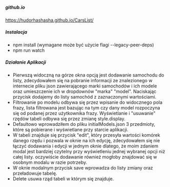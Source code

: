 ##### github.io
https://hudorhashasha.github.io/CarsList/

##### Instalacja
* npm install (wymagane może być użycie flagi --legacy-peer-deps)
* npm run watch 

##### Działanie Aplikacji
* Pierwszą widoczną na górze okna opcją jest dodawanie samochodu do listy, zdecydowałem się na pobranie informacji ze znalezionego w internecie pliku json zawierającego marki samochodów i ich modele oraz umieszczenie ich w dropdownów "marka" "model". Naciskając przycisk dodajemy do listy samochód z zaznaczonymi wartościami.
* Filtrowanie po modelu odbywa się przez wpisanie do widocznego pola frazy, lista filtrowana jest bazując na tym czy dany model rozpoczyna się od podanej przez użytkownika frazy. Wyświetlanie i "usuwanie" rzędów tabeli odbywa się przez zmianę style.display.
* Defaultowo wprowadziłem do pliku initialModels.json 3 przedmioty, które są pobierane i wyświetlane przy starcie aplikacji. 
* W tabeli znajduje się przycisk "edit", który przesyła wartości komórek danego rzędu i pozwala w oknie na ich edycję, zdecydowałem się nie łączyć dodawania i edycji w jednym oknie dlatego, że moim zdaniem modal jest bardziej czytelny przy wyświetleniu jednej wybranej opcji niż całej listy. oczywiście dodawanie również mogłoby znajdować się w osobnym modalu w razie potrzeby.
* W oknie modalnym przycisk save wprowadza do listy zmiany oraz przeładowuje tabelę.
* Delete usuwa rząd tabeli w którym się znajduje.
